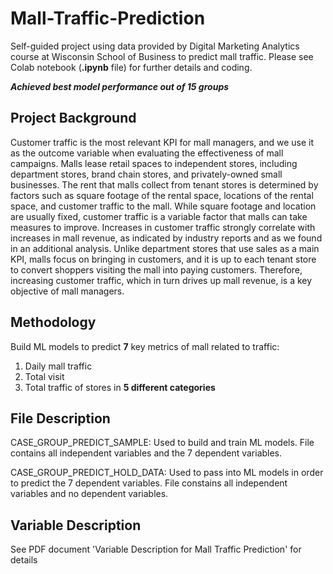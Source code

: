 # Mall-Traffic-Prediction

Self-guided project using data provided by Digital Marketing Analytics course at Wisconsin School of Business to predict mall traffic. Please see Colab notebook (**.ipynb** file) for further details and coding. 
<br>

***Achieved best model performance out of 15 groups***

## Project Background
Customer traffic is the most relevant KPI for mall managers, and we use it as the outcome variable when evaluating the effectiveness of mall campaigns. Malls lease retail spaces to independent stores, including department stores, brand chain stores, and privately-owned small businesses. The rent that malls collect from tenant stores is determined by factors such as square footage of the rental space, locations of the rental space, and customer traffic to the mall. While square footage and location are usually fixed, customer traffic is a variable factor that malls can take measures to improve. Increases in customer traffic strongly correlate with increases in mall revenue, as indicated by industry reports and as we found in an additional analysis. Unlike department stores that use sales as a main KPI, malls focus on bringing in customers, and it is up to each tenant store to convert shoppers visiting the mall into paying customers. Therefore, increasing customer traffic, which in turn drives up mall revenue, is a key objective of mall managers.

## Methodology
Build ML models to predict **7** key metrics of mall related to traffic:

1. Daily mall traffic
2. Total visit
3. Total traffic of stores in **5 different categories**

## File Description
CASE_GROUP_PREDICT_SAMPLE: Used to build and train ML models. File contains all independent variables and the 7 dependent variables.

CASE_GROUP_PREDICT_HOLD_DATA: Used to pass into ML models in order to predict the 7 dependent variables. File constains all independent variables and no dependent variables.

## Variable Description
See PDF document 'Variable Description for Mall Traffic Prediction' for details
